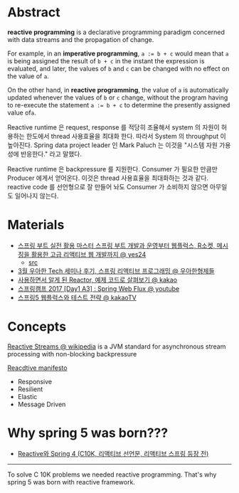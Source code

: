 # Abstract

**reactive programming** is a declarative programming paradigm concerned with data streams and the propagation of change.

For example, in an **imperative programming**, `a := b + c` would mean that `a` is being assigned the result of `b + c` in the instant the expression is evaluated, and later, the values of `b` and `c` can be changed with no effect on the value of `a`.

On the other hand, in **reactive programming**, the value of `a` is automatically updated whenever the values of `b` or `c` change, without the program having to re-execute the statement `a := b + c` to determine the presently assigned value of`a`.

Reactive runtime 은 request, response 를 적당히 조율해서 system 의 자원이 허용하는 한도에서 thread 사용효율을 최대화 한다. 따라서 System 의 throughput 이 높아진다. Spring data project leader 인 Mark Paluch 는 이것을 "시스템 자원 가용성에 반응한다." 라고 말했다.

Reactive runtime 은 backpressure 를 지원한다. Consumer 가 필요한 만큼만 Producer 에게서 얻어온다. 이것은 thread 사용효율을 최대화하는 것과 같다. reactive code 를 선언형으로 잘 만들어 놔도 Consumer 가 소비하지 않으면 아무일도 일어나지 않는다.

# Materials

* [스프링 부트 실전 활용 마스터 스프링 부트 개발과 운영부터 웹플럭스, R소켓, 메시징을 활용한 고급 리액티브 웹 개발까지 @ yes24](http://www.yes24.com/Product/Goods/101803558)
  * [src](https://github.com/onlybooks/spring-boot-reactive)
* [3월 우아한 Tech 세미나 후기, 스프링 리액티브 프로그래밍 @ 우아한형제들](https://woowabros.github.io/experience/2019/03/18/tech-toby-reactive.html)
* [사용하면서 알게 된 Reactor, 예제 코드로 살펴보기 @ kakao](https://tech.kakao.com/2018/05/29/reactor-programming/)
* [스프링캠프 2017 [Day1 A3] : Spring Web Flux @ youtube](https://www.youtube.com/watch?reload=9&v=2E_1yb8iLKk)
* [스프링5 웹플럭스와 테스트 전략 @ kakaoTV](https://tv.kakao.com/channel/3150758/cliplink/391418995)

# Concepts

[Reactive Streams @ wikipedia](https://en.wikipedia.org/wiki/Reactive_Streams) is a JVM standard for asynchronous stream processing with non-blocking backpressure

[Reacdtive manifesto](https://www.reactivemanifesto.org/ko)
* Responsive
* Resilient
* Elastic
* Message Driven

# Why spring 5 was born???

* [Reactive와 Spring 4 (C10K, 리액티브 선언문, 리액티브 스프링 등장 전)](https://sjh836.tistory.com/179)

----

To solve C 10K problems we needed reactive programming. That's why spring 5 was born with reactive framework.
